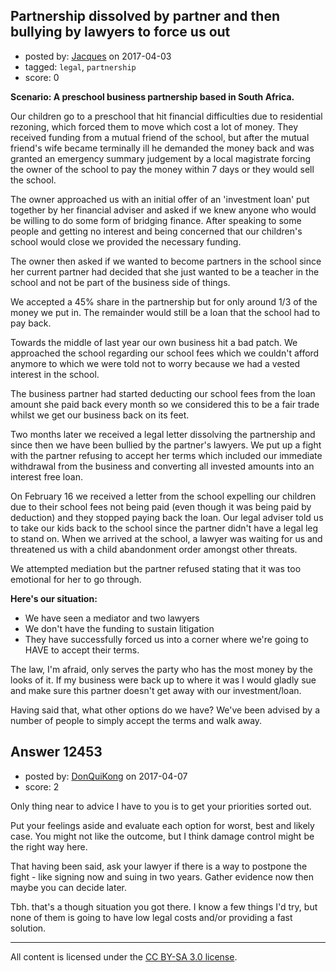 ## Partnership dissolved by partner and then bullying by lawyers to force us out

- posted by: [Jacques](https://stackexchange.com/users/167647/jacques) on 2017-04-03
- tagged: `legal`, `partnership`
- score: 0

**Scenario: A preschool business partnership based in South Africa.** 

Our children go to a preschool that hit financial difficulties due to residential rezoning, which forced them to move which cost a lot of money. They received funding from a mutual friend of the school, but after the mutual friend's wife became terminally ill he demanded the money back and was granted an emergency summary judgement by a local magistrate forcing the owner of the school to pay the money within 7 days or they would sell the school. 

The owner approached us with an initial offer of an 'investment loan' put together by her financial adviser and asked if we knew anyone who would be willing to do some form of bridging finance. After speaking to some people and getting no interest and being concerned that our children's school would close we provided the necessary funding. 

The owner then asked if we wanted to become partners in the school since her current partner had decided that she just wanted to be a teacher in the school and not be part of the business side of things. 

We accepted a 45% share in the partnership but for only around 1/3 of the money we put in. The remainder would still be a loan that the school had to pay back. 

Towards the middle of last year our own business hit a bad patch. We approached the school regarding our school fees which we couldn't afford anymore to which we were told not to worry because we had a vested interest in the school. 

The business partner had started deducting our school fees from the loan amount she paid back every month so we considered this to be a fair trade whilst we get our business back on its feet. 

Two months later we received a legal letter dissolving the partnership and since then we have been bullied by the partner's lawyers. We put up a fight with the partner refusing to accept her terms which included our immediate withdrawal from the business and converting all invested amounts into an interest free loan. 

On February 16 we received a letter from the school expelling our children due to their school fees not being paid (even though it was being paid by deduction) and they stopped paying back the loan. Our legal adviser told us to take our kids back to the school since the partner didn't have a legal leg to stand on. 
When we arrived at the school, a lawyer was waiting for us and threatened us with a child abandonment order amongst other threats. 

We attempted mediation but the partner refused stating that it was too emotional for her to go through. 

**Here's our situation:**  
* We have seen a mediator and two lawyers  
* We don't have the funding to sustain litigation  
* They have successfully forced us into a corner where we're going to HAVE to accept their terms.  
 
The law, I'm afraid, only serves the party who has the most money by the looks of it. If my business were back up to where it was I would gladly sue and make sure this partner doesn't get away with our investment/loan. 

Having said that, what other options do we have? We've been advised by a number of people to simply accept the terms and walk away. 
 


## Answer 12453

- posted by: [DonQuiKong](https://stackexchange.com/users/9739821/donquikong) on 2017-04-07
- score: 2

Only thing near to advice I have to you is to get your priorities sorted out. 

Put your feelings aside and evaluate each option for worst, best and likely case. You might not like the outcome, but I think damage control might be the right way here.

That having been said, ask your lawyer if there is a way to postpone the fight - like signing now and suing in two years. Gather evidence now then maybe you can decide later.

Tbh. that's a though situation you got there. I know a few things I'd try, but none of them is going to have low legal costs and/or providing a fast solution. 



---

All content is licensed under the [CC BY-SA 3.0 license](https://creativecommons.org/licenses/by-sa/3.0/).
